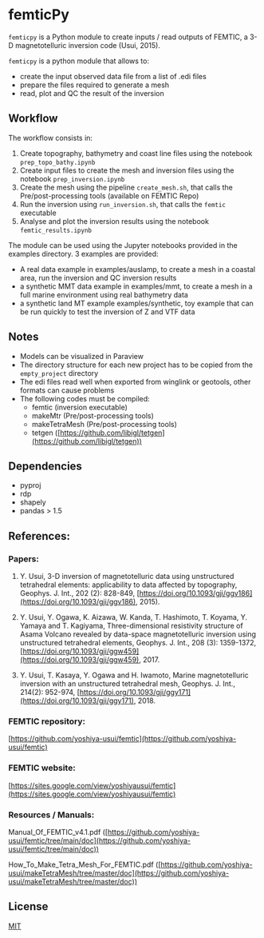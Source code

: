 # femticPy

`femticpy` is a Python module to create inputs / read outputs of  FEMTIC, a 3-D magnetotelluric inversion code (Usui, 2015).

`femticpy` is a python module that allows to: 

- create the input observed data file from a list of .edi files
- prepare the files required to generate a mesh
- read, plot and QC the result of the inversion 




## Workflow


The workflow consists in:
1. Create topography, bathymetry and coast line files using the notebook `prep_topo_bathy.ipynb`
2. Create input files to create the mesh and inversion files using the notebook `prep_inversion.ipynb`
3. Create the mesh using the pipeline `create_mesh.sh`, that calls the Pre/post-processing tools (available on FEMTIC Repo)
4. Run the inversion using `run_inversion.sh`, that calls the `femtic` executable
5. Analyse and plot the inversion results using the notebook `femtic_results.ipynb`


The module can be used using the Jupyter notebooks provided in the examples directory. 3 examples are provided: 
- A real data example in examples/auslamp, to create a mesh in a coastal area, run the inversion and QC inversion results
- a synthetic MMT data example in examples/mmt, to create a mesh in a full marine environment using real bathymetry data
- a synthetic land MT example examples/synthetic, toy example that can be run quickly to test the inversion of Z and VTF data



## Notes

- Models can be visualized in Paraview
- The directory structure for each new project has to be copied from the `empty_project` directory
- The edi files read well when exported from winglink or geotools, other formats can cause problems
- The following codes must be compiled:
	- femtic (inversion executable)
	- makeMtr (Pre/post-processing tools)
	- makeTetraMesh (Pre/post-processing tools)
	- tetgen ([https://github.com/libigl/tetgen](https://github.com/libigl/tetgen))


## Dependencies

- pyproj
- rdp
- shapely
- pandas > 1.5


## References: 

### Papers:

1. Y. Usui, 3-D inversion of magnetotelluric data using unstructured tetrahedral elements: applicability to data affected by topography, Geophys. J. Int., 202 (2): 828-849, [https://doi.org/10.1093/gji/ggv186](https://doi.org/10.1093/gji/ggv186), 2015).

2. Y. Usui, Y. Ogawa, K. Aizawa, W. Kanda, T. Hashimoto, T. Koyama, Y. Yamaya and T. Kagiyama, Three-dimensional resistivity structure of Asama Volcano revealed by data-space magnetotelluric inversion using unstructured tetrahedral elements, Geophys. J. Int., 208 (3): 1359-1372, [https://doi.org/10.1093/gji/ggw459](https://doi.org/10.1093/gji/ggw459), 2017.

3. Y. Usui, T. Kasaya, Y. Ogawa and H. Iwamoto, Marine magnetotelluric inversion with an unstructured tetrahedral mesh, Geophys. J. Int., 214(2): 952-974, [https://doi.org/10.1093/gji/ggy171](https://doi.org/10.1093/gji/ggy171), 2018.


### FEMTIC repository:

[https://github.com/yoshiya-usui/femtic](https://github.com/yoshiya-usui/femtic)


### FEMTIC website:

[https://sites.google.com/view/yoshiyausui/femtic](https://sites.google.com/view/yoshiyausui/femtic)


### Resources / Manuals:

Manual_Of_FEMTIC_v4.1.pdf ([https://github.com/yoshiya-usui/femtic/tree/main/doc](https://github.com/yoshiya-usui/femtic/tree/main/doc))

How_To_Make_Tetra_Mesh_For_FEMTIC.pdf ([https://github.com/yoshiya-usui/makeTetraMesh/tree/master/doc](https://github.com/yoshiya-usui/makeTetraMesh/tree/master/doc))





## License

[MIT](https://choosealicense.com/licenses/mit/)